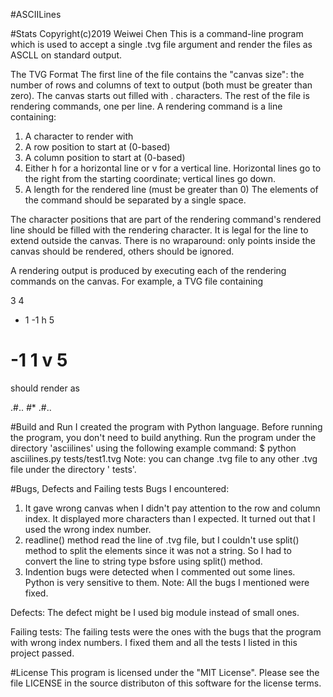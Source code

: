 #ASCIILines

#Stats
Copyright(c)2019 Weiwei Chen
This is a command-line program which is used to accept a single .tvg file argument and render the files as ASCLL on standard output.

The TVG Format
The first line of the file contains the "canvas size": the number of rows and columns of text to output (both must be greater than zero). The canvas starts out filled with . characters. The rest of the file is rendering commands, one per line.
A rendering command is a line containing:
1) A character to render with
2) A row position to start at (0-based)
3) A column position to start at (0-based)
4) Either h for a horizontal line or v for a vertical line. Horizontal lines go to the right from the starting coordinate; vertical lines go down.
5) A length for the rendered line (must be greater than 0)
The elements of the command should be separated by a single space.

The character positions that are part of the rendering command's rendered line should be filled with the rendering character. It is legal for the line to extend outside the canvas. There is no wraparound: only points inside the canvas should be rendered, others should be ignored.

A rendering output is produced by executing each of the rendering commands on the canvas. For example, a TVG file containing

3 4
* 1 -1 h 5
# -1 1 v 5
should render as

.#..
*#**
.#..

#Build and Run
I created the program with Python language. Before running the program, you don't need to build anything. 
Run the program under the directory 'asciilines' using the following example command:
 $ python asciilines.py tests/test1.tvg
Note: you can change .tvg file to any other .tvg file under the directory ' tests'.
 
#Bugs, Defects and Failing tests
Bugs I encountered: 
1) It gave wrong canvas when I didn't pay attention to the row and column index. It displayed more characters than I expected. It turned out that I used the wrong index number. 
2) readline() method read the line of .tvg file, but I couldn't use split() method to split the elements since it was not a string. So I had to convert the line to string type bsfore using split() method.
3) Indention bugs were detected when I commented out some lines. Python is very sensitive to them.
Note: All the bugs I mentioned were fixed.

Defects:
The defect might be I used big module instead of small ones.

Failing tests:
The failing tests were the ones with the bugs that the program with wrong index numbers. I fixed them and all the tests I listed in this project passed.

#License
This program is licensed under the "MIT License". Please see the file LICENSE in the source distributon of this software for the license terms.
